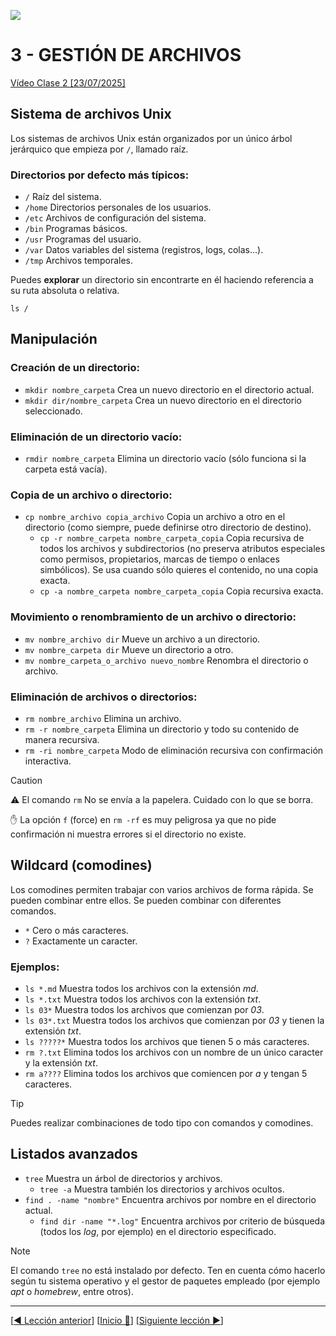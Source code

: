 ![](../Images/header.jpg)

# 3 - GESTIÓN DE ARCHIVOS

[Vídeo Clase 2 [23/07/2025]](https://www.twitch.tv/videos/2520958017)

## Sistema de archivos Unix

Los sistemas de archivos Unix están organizados por un único árbol jerárquico que empieza por `/`, llamado raíz.

### Directorios por defecto más típicos:

* `/` Raíz del sistema.
* `/home` Directorios personales de los usuarios.
* `/etc` Archivos de configuración del sistema.
* `/bin` Programas básicos.
* `/usr` Programas del usuario.
* `/var` Datos variables del sistema (registros, logs, colas...).
* `/tmp` Archivos temporales.

Puedes **explorar** un directorio sin encontrarte en él haciendo referencia a su ruta absoluta o relativa.

```
ls /
```

## Manipulación

### Creación de un directorio:

* `mkdir nombre_carpeta` Crea un nuevo directorio en el directorio actual.
* `mkdir dir/nombre_carpeta` Crea un nuevo directorio en el directorio seleccionado.

### Eliminación de un directorio vacío:

* `rmdir nombre_carpeta` Elimina un directorio vacío (sólo funciona si la carpeta está vacía).

### Copia de un archivo o directorio:

* `cp nombre_archivo copia_archivo` Copia un archivo a otro en el directorio (como siempre, puede definirse otro directorio de destino).
	* `cp -r nombre_carpeta nombre_carpeta_copia` Copia recursiva de todos los archivos y subdirectorios (no preserva atributos especiales como permisos, propietarios, marcas de tiempo o enlaces simbólicos). Se usa cuando sólo quieres el contenido, no una copia exacta.
	* `cp -a nombre_carpeta nombre_carpeta_copia` Copia recursiva exacta.

### Movimiento o renombramiento de un archivo o directorio:
	
* `mv nombre_archivo dir` Mueve un archivo a un directorio.
* `mv nombre_carpeta dir` Mueve un directorio a otro.
* `mv nombre_carpeta_o_archivo nuevo_nombre` Renombra el directorio o archivo.

### Eliminación de archivos o directorios:

* `rm nombre_archivo` Elimina un archivo. 
* `rm -r nombre_carpeta` Elimina un directorio y todo su contenido de manera recursiva.
* `rm -ri nombre_carpeta` Modo de eliminación recursiva con confirmación interactiva.

> [!CAUTION]
>
> ⚠️ El comando `rm` No se envía a la papelera. Cuidado con lo que se borra.
> 
> ✋ La opción `f` (force) en `rm -rf` es muy peligrosa ya que no pide confirmación ni muestra errores si el directorio no existe.

## Wildcard (comodines)

Los comodines permiten trabajar con varios archivos de forma rápida. Se pueden combinar entre ellos. Se pueden combinar con diferentes comandos.

* `*` Cero o más caracteres.
* `?` Exactamente un caracter.

### Ejemplos:

* `ls *.md` Muestra todos los archivos con la extensión *md*.
* `ls *.txt` Muestra todos los archivos con la extensión *txt*.
* `ls 03*` Muestra todos los archivos que comienzan por *03*.
* `ls 03*.txt` Muestra todos los archivos que comienzan por *03* y tienen la extensión *txt*.
* `ls ?????*` Muestra todos los archivos que tienen 5 o más caracteres.
* `rm ?.txt` Elimina todos los archivos con un nombre de un único caracter y la extensión *txt*.
* `rm a????` Elimina todos los archivos que comiencen por *a* y tengan 5 caracteres.

> [!TIP]
>
> Puedes realizar combinaciones de todo tipo con comandos y comodines.

## Listados avanzados

* `tree` Muestra un árbol de directorios y archivos.
	* `tree -a` Muestra también los directorios y archivos ocultos.
* `find . -name "nombre"` Encuentra archivos por nombre en el directorio actual.
	* `find dir -name "*.log"` Encuentra archivos por criterio de búsqueda (todos los *log*, por ejemplo) en el directorio especificado.

> [!NOTE]
>
> El comando `tree` no está instalado por defecto. Ten en cuenta cómo hacerlo según tu sistema operativo y el gestor de paquetes empleado (por ejemplo *apt* o *homebrew*, entre otros).

---

[[◀️ Lección anterior](./02_FIRST_STEPS_EXERCISES.md)] [[Inicio 🔼](../README.md)] [[Siguiente lección ▶️](./04_FILE_MANAGEMENT_EXERCISES.md)]